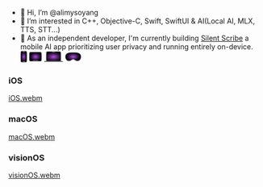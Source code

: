- 👋 Hi, I’m @alimysoyang
- 👀 I’m interested in C++, Objective-C, Swift, SwiftUI & AI(Local AI, MLX, TTS, STT...)
- 🌱 As an independent developer, I'm currently building [Silent Scribe](https://apps.apple.com/us/app/silent-scribe/id6743067448) a mobile AI app prioritizing user privacy and running entirely on-device.![support platform](platforms_tiny_icon.png)

### iOS 
[iOS.webm](https://github.com/user-attachments/assets/f66af355-3c76-4e89-ac91-6ff8ebd68cfa) 

### macOS
[macOS.webm](https://github.com/user-attachments/assets/5192f86e-4cbd-4212-8df3-d02182a6dca3) 

### visionOS
[visionOS.webm](https://github.com/user-attachments/assets/a7b7df43-cbd0-4e86-86b8-daf5e46b52b5)

 
<!---
alimysoyang/alimysoyang is a ✨ special ✨ repository because its `README.md` (this file) appears on your GitHub profile.
You can click the Preview link to take a look at your changes.
--->

